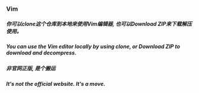 ### Vim

##### 你可以clone这个仓库到本地来使用Vim编辑器, 也可以Download ZIP来下载解压使用。
##### You can use the Vim editor locally by using clone, or Download ZIP to download and decompress.


##### 非官网正版, 是个搬运
##### It's not the official website. It's a move.